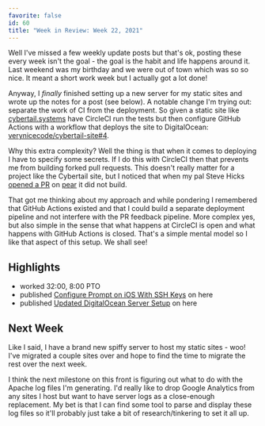 ```yaml
---
favorite: false
id: 60
title: "Week in Review: Week 22, 2021"
---
```


Well I've missed a few weekly update posts but that's ok, posting these every
week isn't the goal - the goal is the habit and life happens around it. Last
weekend was my birthday and we were out of town which was so so nice. It meant a
short work week but I actually got a lot done!

Anyway, I _finally_ finished setting up a new server for my static sites and
wrote up the notes for a post (see below). A notable change I'm trying out:
separate the work of CI from the deployment. So given a static site like
[cybertail.systems][] have CircleCI run the tests but then configure GitHub
Actions with a workflow that deploys the site to DigitalOcean:
[verynicecode/cybertail-site#4][pull-4].

Why this extra complexity? Well the thing is that when it comes to deploying I
have to specify some secrets. If I do this with CircleCI then that prevents me
from building forked pull requests. This doesn't really matter for a project
like the Cybertail site, but I noticed that when my pal Steve Hicks [opened a
PR][pull-28] on [pear][] it did not build.

That got me thinking about my approach and while pondering I remembered that
GitHub Actions existed and that I could build a separate deployment pipeline and
not interfere with the PR feedback pipeline. More complex yes, but also simple
in the sense that what happens at CircleCI is open and what happens with GitHub
Actions is closed. That's a simple mental model so I like that aspect of this
setup. We shall see!

## Highlights

* worked 32:00, 8:00 PTO
* published [Configure Prompt on iOS With SSH Keys][post-58] on here
* published [Updated DigitalOcean Server Setup][post-59] on here

## Next Week

Like I said, I have a brand new spiffy server to host my static sites - woo!
I've migrated a couple sites over and hope to find the time to migrate the rest
over the next week.

I think the next milestone on this front is figuring out what to do with the
Apache log files I'm generating. I'd really like to drop Google Analytics from
any sites I host but want to have server logs as a close-enough replacement. My
bet is that I can find some tool to parse and display these log files so it'll
probably just take a bit of research/tinkering to set it all up.

[cybertail.systems]: https://www.cybertail.systems
[pull-4]: https://github.com/verynicecode/cybertail-site/pull/4
[pull-28]: https://github.com/jonallured/pear/pull/28
[pear]: https://github.com/jonallured/pear
[post-58]: https://www.jonallured.com/posts/2021/06/05/configure-prompt-on-ios-with-ssh-keys.html
[post-59]: https://www.jonallured.com/posts/2021/06/05/updated-digitalocean-server-setup.html

[gh-activity]: https://github.com/search?s=created&o=desc&q=author:jonallured+created:2021-05-23..2021-06-05
